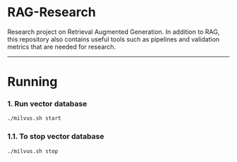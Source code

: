 # RAG-Research
Research project on Retrieval Augmented Generation. In addition to RAG, this repository also contains useful tools such as pipelines and validation metrics that are needed for research.

---

# Running
### 1. Run vector database
```bash
./milvus.sh start
```
### 1.1. To stop vector database
```bash
./milvus.sh stop
```